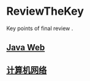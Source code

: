 # ReviewTheKey
Key points of final review . 


## [Java Web](https://github.com/CasterWx/ReviewTheKey/blob/master/JavaWeb/README.md)

## [计算机网络](https://github.com/CasterWx/ReviewTheKey/blob/master/ComputerNetwork/README.md)
